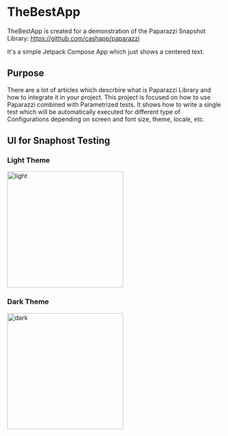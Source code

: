 # TheBestApp
TheBestApp is created for a demonstration of the Paparazzi Snapshot Library: https://github.com/cashapp/paparazzi

It's a simple Jetpack Compose App which just shows a centered text.

## Purpose
There are a lot of articles which descrbire what is Paparazzi Library and how to integrate it in your project. This project is focused on how to use Paparazzi combined with Parametrized tests. It shows how to write a single test which will be automatically executed for different type of Configurations depending on screen and font size, theme, locale, etc.

## UI for Snaphost Testing
### Light Theme
<img width="270" alt="light" src="https://github.com/idimitrovRz/TheBestApp/assets/130829751/199ba3ea-4226-4591-b341-fd3d4ea20ba1">


### Dark Theme
<img width="270" alt="dark" src="https://github.com/idimitrovRz/TheBestApp/assets/130829751/9a8c0fef-422e-4618-aa03-f3fcd19a7d3f">


